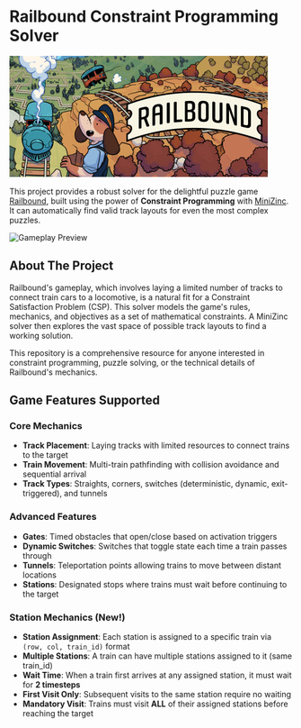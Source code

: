 # Railbound Constraint Programming Solver

![Railbound Cover](cover.jpg)

This project provides a robust solver for the delightful puzzle game [Railbound](https://afterburn.games/railbound/), built using the power of **Constraint Programming** with [MiniZinc](https://www.minizinc.org/). It can automatically find valid track layouts for even the most complex puzzles.

![Gameplay Preview](game.gif)

## About The Project

Railbound's gameplay, which involves laying a limited number of tracks to connect train cars to a locomotive, is a natural fit for a Constraint Satisfaction Problem (CSP). This solver models the game's rules, mechanics, and objectives as a set of mathematical constraints. A MiniZinc solver then explores the vast space of possible track layouts to find a working solution.

This repository is a comprehensive resource for anyone interested in constraint programming, puzzle solving, or the technical details of Railbound's mechanics.

## Game Features Supported

### Core Mechanics

- **Track Placement**: Laying tracks with limited resources to connect trains to the target
- **Train Movement**: Multi-train pathfinding with collision avoidance and sequential arrival
- **Track Types**: Straights, corners, switches (deterministic, dynamic, exit-triggered), and tunnels

### Advanced Features

- **Gates**: Timed obstacles that open/close based on activation triggers
- **Dynamic Switches**: Switches that toggle state each time a train passes through
- **Tunnels**: Teleportation points allowing trains to move between distant locations
- **Stations**: Designated stops where trains must wait before continuing to the target

### Station Mechanics (New!)

- **Station Assignment**: Each station is assigned to a specific train via `(row, col, train_id)` format
- **Multiple Stations**: A train can have multiple stations assigned to it (same train_id)
- **Wait Time**: When a train first arrives at any assigned station, it must wait for **2 timesteps**
- **First Visit Only**: Subsequent visits to the same station require no waiting
- **Mandatory Visit**: Trains must visit **ALL** of their assigned stations before reaching the target

